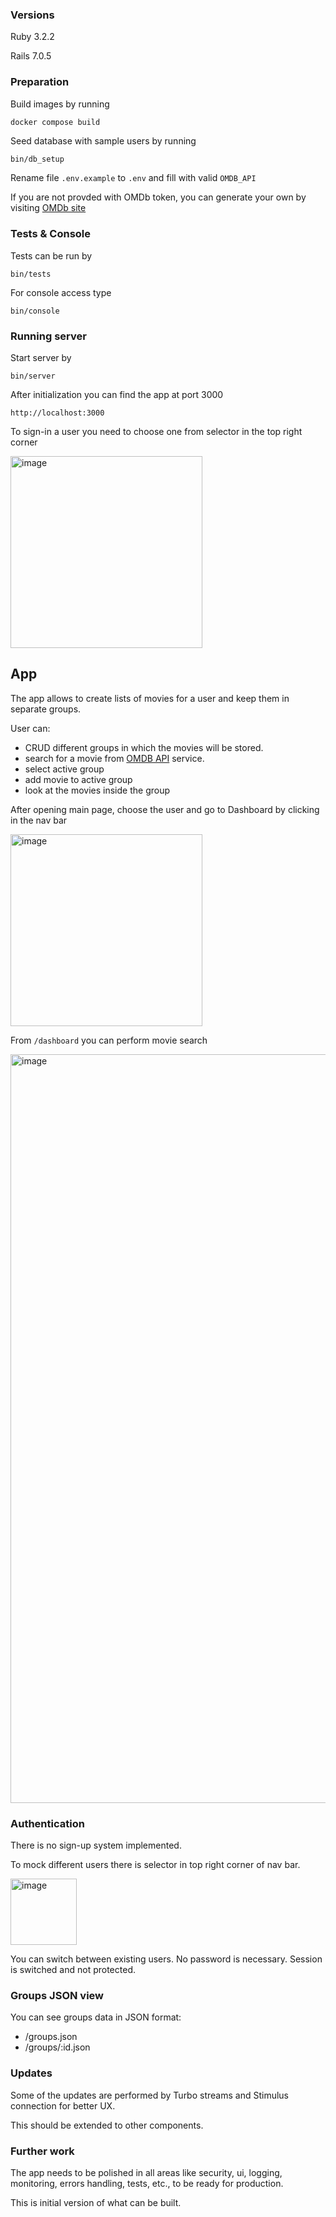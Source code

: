 ### Versions
Ruby 3.2.2

Rails 7.0.5

### Preparation
Build images by running
```sh
docker compose build
```

Seed database with sample users by running
```
bin/db_setup
```
Rename file `.env.example` to `.env` and fill with valid `OMDB_API`

If you are not provded with OMDb token, you can generate your own by visiting [OMDb site]([url](https://www.omdbapi.com/apikey.aspx))

### Tests & Console
Tests can be run by
```
bin/tests
```

For console access type
```
bin/console
```

### Running server
Start server by
```
bin/server
```
After initialization you can find the app at port 3000
```
http://localhost:3000
```

To sign-in a user you need to choose one from selector in the top right corner

<img width="307" alt="image" src="https://github.com/twiduch/movies/assets/1155575/312454a5-517e-4811-b72f-a616ffc8f244">


## App
The app allows to create lists of movies for a user and keep them in separate groups.

User can:
* CRUD different groups in which the movies will be stored.
* search for a movie from [OMDB API]([url](https://www.omdbapi.com/)) service.
* select active group
* add movie to active group
* look at the movies inside the group

After opening main page, choose the user and go to Dashboard by clicking in the nav bar

<img width="307" alt="image" src="https://github.com/twiduch/movies/assets/1155575/312454a5-517e-4811-b72f-a616ffc8f244">

From `/dashboard` you can perform movie search

<img width="1198" alt="image" src="https://github.com/twiduch/movies/assets/1155575/8a0ae6f2-6391-471c-a165-6661e3f913dc">


### Authentication
There is no sign-up system implemented.

To mock different users there is selector in top right corner of nav bar.

<img width="106" alt="image" src="https://github.com/twiduch/movies/assets/1155575/3299329b-433b-4de6-9149-be51c429b474">

You can switch between existing users. No password is necessary. Session is switched and not protected.

### Groups JSON view
You can see groups data in JSON format:
* /groups.json
* /groups/:id.json

### Updates
Some of the updates are performed by Turbo streams and Stimulus connection for better UX.

This should be extended to other components.

### Further work
The app needs to be polished in all areas like security, ui, logging, monitoring, errors handling, tests, etc., to be ready for production.

This is initial version of what can be built.
